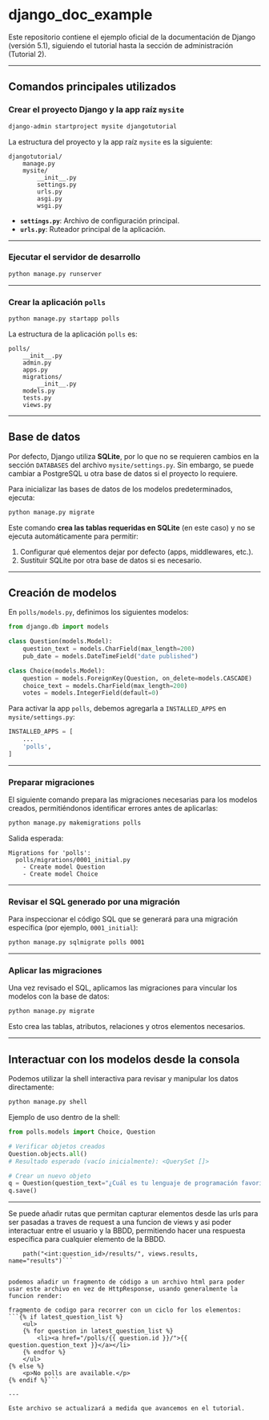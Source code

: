 
# django_doc_example

Este repositorio contiene el ejemplo oficial de la documentación de Django (versión 5.1), siguiendo el tutorial hasta la sección de administración (Tutorial 2).

---

## Comandos principales utilizados

### Crear el proyecto Django y la app raíz `mysite`

```bash
django-admin startproject mysite djangotutorial
```

La estructura del proyecto y la app raíz `mysite` es la siguiente:

```
djangotutorial/
    manage.py
    mysite/
        __init__.py
        settings.py
        urls.py
        asgi.py
        wsgi.py
```

- **`settings.py`**: Archivo de configuración principal.
- **`urls.py`**: Ruteador principal de la aplicación.

---

### Ejecutar el servidor de desarrollo

```bash
python manage.py runserver
```

---

### Crear la aplicación `polls`

```bash
python manage.py startapp polls
```

La estructura de la aplicación `polls` es:

```
polls/
    __init__.py
    admin.py
    apps.py
    migrations/
        __init__.py
    models.py
    tests.py
    views.py
```

---

## Base de datos

Por defecto, Django utiliza **SQLite**, por lo que no se requieren cambios en la sección `DATABASES` del archivo `mysite/settings.py`. Sin embargo, se puede cambiar a PostgreSQL u otra base de datos si el proyecto lo requiere.

Para inicializar las bases de datos de los modelos predeterminados, ejecuta:

```bash
python manage.py migrate
```

Este comando **crea las tablas requeridas en SQLite** (en este caso) y no se ejecuta automáticamente para permitir:

1. Configurar qué elementos dejar por defecto (apps, middlewares, etc.).
2. Sustituir SQLite por otra base de datos si es necesario.

---

## Creación de modelos

En `polls/models.py`, definimos los siguientes modelos:

```python
from django.db import models

class Question(models.Model):
    question_text = models.CharField(max_length=200)
    pub_date = models.DateTimeField("date published")

class Choice(models.Model):
    question = models.ForeignKey(Question, on_delete=models.CASCADE)
    choice_text = models.CharField(max_length=200)
    votes = models.IntegerField(default=0)
```

Para activar la app `polls`, debemos agregarla a `INSTALLED_APPS` en `mysite/settings.py`:

```python
INSTALLED_APPS = [
    ...
    'polls',
]
```

---

### Preparar migraciones

El siguiente comando prepara las migraciones necesarias para los modelos creados, permitiéndonos identificar errores antes de aplicarlas:

```bash
python manage.py makemigrations polls
```

Salida esperada:

```
Migrations for 'polls':
  polls/migrations/0001_initial.py
    - Create model Question
    - Create model Choice
```

---

### Revisar el SQL generado por una migración

Para inspeccionar el código SQL que se generará para una migración específica (por ejemplo, `0001_initial`):

```bash
python manage.py sqlmigrate polls 0001
```

---

### Aplicar las migraciones

Una vez revisado el SQL, aplicamos las migraciones para vincular los modelos con la base de datos:

```bash
python manage.py migrate
```

Esto crea las tablas, atributos, relaciones y otros elementos necesarios.

---

## Interactuar con los modelos desde la consola

Podemos utilizar la shell interactiva para revisar y manipular los datos directamente:

```bash
python manage.py shell
```

Ejemplo de uso dentro de la shell:

```python
from polls.models import Choice, Question

# Verificar objetos creados
Question.objects.all()
# Resultado esperado (vacío inicialmente): <QuerySet []>

# Crear un nuevo objeto
q = Question(question_text="¿Cuál es tu lenguaje de programación favorito?", pub_date=timezone.now())
q.save()
```
---
Se puede añadir rutas que permitan capturar elementos desde las urls para ser pasadas a traves de request a una funcion de views y asi poder interactuar entre el usuario y la BBDD, permitiendo hacer una respuesta específica para cualquier elemento de la BBDD.

```# ex: /polls/5/results/
    path("<int:question_id>/results/", views.results, name="results")```


podemos añadir un fragmento de código a un archivo html para poder usar este archivo en vez de HttpResponse, usando generalmente la funcion render:

fragmento de codigo para recorrer con un ciclo for los elementos:
```{% if latest_question_list %}
    <ul>
    {% for question in latest_question_list %}
        <li><a href="/polls/{{ question.id }}/">{{ question.question_text }}</a></li>
    {% endfor %}
    </ul>
{% else %}
    <p>No polls are available.</p>
{% endif %}```

---

Este archivo se actualizará a medida que avancemos en el tutorial.

